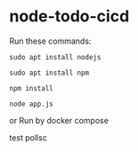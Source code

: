 # node-todo-cicd

Run these commands:


`sudo apt install nodejs`


`sudo apt install npm`


`npm install`

`node app.js`

or Run by docker compose

test
pollsc

